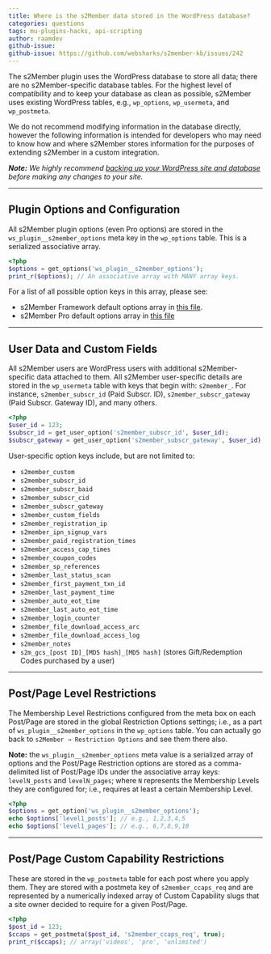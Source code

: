 ```yaml
---
title: Where is the s2Member data stored in the WordPress database?
categories: questions
tags: mu-plugins-hacks, api-scripting
author: raamdev
github-issue:
github-issue: https://github.com/websharks/s2member-kb/issues/242
---
```


The s2Member plugin uses the WordPress database to store all data; there are no s2Member-specific database tables. For the highest level of compatibility and to keep your database as clean as possible, s2Member uses existing WordPress tables, e.g., `wp_options`, `wp_usermeta`, and `wp_postmeta`.

We do not recommend modifying information in the database directly, however the following information is intended for developers who may need to know how and where s2Member stores information for the purposes of extending s2Member in a custom integration.

_**Note:** We highly recommend [backing up your WordPress site and database](https://codex.wordpress.org/WordPress_Backups) before making any changes to your site._

---

## Plugin Options and Configuration

All s2Member plugin options (even Pro options) are stored in the `ws_plugin__s2member_options` meta key in the `wp_options` table. This is a serialized associative array.

```php
<?php
$options = get_options('ws_plugin__s2member_options');
print_r($options); // An associative array with MANY array keys.
```

For a list of all possible option keys in this array, please see:

- s2Member Framework default options array in [this file](https://github.com/websharks/s2member/blob/000000-dev/s2member/includes/syscon.inc.php).
- s2Member Pro default options array in [this file](https://github.com/websharks/s2member-pro/blob/000000-dev/s2member-pro/includes/syscon.inc.php)

---

## User Data and Custom Fields

All s2Member users are WordPress users with additional s2Member-specific data attached to them. All s2Member user-specific details are stored in the `wp_usermeta` table with keys that begin with: `s2member_`. For instance, `s2member_subscr_id` (Paid Subscr. ID), `s2member_subscr_gateway` (Paid Subscr. Gateway ID), and many others.

```php
<?php
$user_id = 123;
$subscr_id = get_user_option('s2member_subscr_id', $user_id);
$subscr_gateway = get_user_option('s2member_subscr_gateway', $user_id);
```

User-specific option keys include, but are not limited to:

- `s2member_custom`
- `s2member_subscr_id`
- `s2member_subscr_baid`
- `s2member_subscr_cid`
- `s2member_subscr_gateway`
- `s2member_custom_fields`
- `s2member_registration_ip`
- `s2member_ipn_signup_vars`
- `s2member_paid_registration_times`
- `s2member_access_cap_times`
- `s2member_coupon_codes`
- `s2member_sp_references`
- `s2member_last_status_scan`
- `s2member_first_payment_txn_id`
- `s2member_last_payment_time`
- `s2member_auto_eot_time`
- `s2member_last_auto_eot_time`
- `s2member_login_counter`
- `s2member_file_download_access_arc`
- `s2member_file_download_access_log`
- `s2member_notes`
- `s2m_gcs_[post ID]_[MD5 hash]_[MD5 hash]` (stores Gift/Redemption Codes purchased by a user)

---

## Post/Page Level Restrictions

The Membership Level Restrictions configured from the meta box on each Post/Page are stored in the global Restriction Options settings; i.e., as a part of `ws_plugin__s2member_options` in the `wp_options` table. You can actually go back to `s2Member → Restriction Options` and see them there also.

**Note:** the `ws_plugin__s2member_options` meta value is a serialized array of options and the Post/Page Restriction options are stored as a comma-delimited list of Post/Page IDs under the associative array keys: `levelN_posts` and `levelN_pages`; where `N` represents the Membership Levels they are configured for; i.e., requires at least a certain Membership Level.

```php
<?php
$options = get_option('ws_plugin__s2member_options');
echo $options['level1_posts']; // e.g., 1,2,3,4,5
echo $options['level1_pages']; // e.g., 6,7,8,9,10
```

---

## Post/Page Custom Capability Restrictions

These are stored in the `wp_postmeta` table for each post where you apply them. They are stored with a postmeta key of `s2member_ccaps_req` and are represented by a numerically indexed array of Custom Capability slugs that a site owner decided to require for a given Post/Page.

```php
<?php
$post_id = 123;
$ccaps = get_postmeta($post_id, 's2member_ccaps_req', true);
print_r($ccaps); // array('videos', 'pro', 'unlimited')
```
